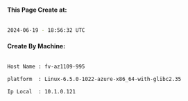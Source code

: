 
   
#### This Page Create at:

```bash

2024-06-19 - 18:56:32 UTC

```

#### Create By Machine:

```bash

Host Name : fv-az1109-995

platform  : Linux-6.5.0-1022-azure-x86_64-with-glibc2.35

Ip Local  : 10.1.0.121

```

